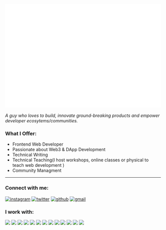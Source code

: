 ![Image alt text](welcome.svg)

 _A guy who loves to build, innovate ground-breaking products and empower developer ecosytems/communities._

### What I Offer:

- Frontend Web Developer
- Passionate about Web3 & DApp Development
- Technical Writing
- Technical Teaching(I host workshops, online classes or physical to teach web development )
- Community Managment
  

<hr>

<h3 align="left">Connect with me:</h3>
<p align="left">
<a href="https://instagram.com/akasintech" target="blank"><img align="center" src="https://www.vectorlogo.zone/logos/instagram/instagram-tile.svg" alt="instagram" height="35" width="35" /></a>
<a href="https://x.com/akasintech" target="blank"><img align="center" src="https://www.vectorlogo.zone/logos/twitter/twitter-tile.svg" alt="twitter" height="40" width="35" /></a>
 <a href="https://github/akasintech" target="blank"><img align="center" src="https://www.vectorlogo.zone/logos/github/github-tile.svg" alt="github" height="35" width="35" /></a>
<a href="mailto:charlesakachi4@gmail.com" target="blank"><img align="center" src="https://www.vectorlogo.zone/logos/gmail/gmail-icon.svg" alt="gmail" height="35" width="40" /></a>
 
<h3 align="left">I work with:</h3>

<p align="left">
 
<img src="https://cdn.jsdelivr.net/gh/devicons/devicon/icons/html5/html5-original.svg" height="40px"/> 
 <img src="https://cdn.jsdelivr.net/gh/devicons/devicon/icons/css3/css3-original.svg" height="40px"/>
 <img src="https://cdn.jsdelivr.net/gh/devicons/devicon/icons/javascript/javascript-original.svg" height="40px"/>
 <img src="https://cdn.jsdelivr.net/gh/devicons/devicon/icons/tailwindcss/tailwindcss-plain.svg" height="40px" />
<img src="https://cdn.jsdelivr.net/gh/devicons/devicon/icons/bootstrap/bootstrap-original-wordmark.svg" height="40px" />
 <img src="https://cdn.jsdelivr.net/gh/devicons/devicon/icons/react/react-original.svg"  height="40px"/>
 <img src="https://cdn.jsdelivr.net/gh/devicons/devicon/icons/nextjs/nextjs-original.svg" height="40px"/>
 <img src="https://cdn.jsdelivr.net/gh/devicons/devicon/icons/nodejs/nodejs-original-wordmark.svg" height="40px"/>
 <img src="https://cdn.jsdelivr.net/gh/devicons/devicon/icons/googlecloud/googlecloud-original.svg" height="40px" />
 <img src="https://cdn.jsdelivr.net/gh/devicons/devicon/icons/mysql/mysql-original-wordmark.svg" height="40px"/>
 <img src="https://cdn.jsdelivr.net/gh/devicons/devicon/icons/firebase/firebase-plain.svg" height="40px"/>
 <img src="https://cdn.jsdelivr.net/gh/devicons/devicon/icons/mongodb/mongodb-original-wordmark.svg"  height="40px" />
 
 

 <img src="https://cdn.jsdelivr.net/gh/devicons/devicon/icons/python/python-original.svg" height="40px"/>
          
     
</p>

